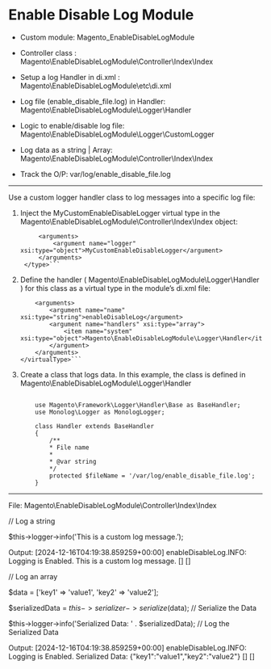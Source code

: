 # Enable Disable Log Module

 - Custom module: Magento_EnableDisableLogModule

 - Controller class : Magento\EnableDisableLogModule\Controller\Index\Index

 - Setup a log Handler in di.xml : Magento\EnableDisableLogModule\etc\di.xml

 - Log file (enable_disable_file.log) in Handler: Magento\EnableDisableLogModule\Logger\Handler

 - Logic to enable/disable log file: Magento\EnableDisableLogModule\Logger\CustomLogger

 - Log data as a string | Array: Magento\EnableDisableLogModule\Controller\Index\Index

 - Track the O/P: var/log/enable_disable_file.log


-------------- 


Use a custom logger handler class to log messages into a specific log file:

        
1. Inject the MyCustomEnableDisableLogger virtual type in the Magento\EnableDisableLogModule\Controller\Index\Index object:
   
   ```<type name="Magento\EnableDisableLogModule\Controller\Index\Index">
        <arguments>
            <argument name="logger" xsi:type="object">MyCustomEnableDisableLogger</argument>
        </arguments>
    </type>```

2. Define the handler ( Magento\EnableDisableLogModule\Logger\Handler ) for this class as a virtual type in the module’s di.xml file:

    ```<virtualType name="MyCustomEnableDisableLogger" type="Magento\EnableDisableLogModule\Logger\CustomLogger">
        <arguments>
            <argument name="name" xsi:type="string">enableDisableLog</argument>
            <argument name="handlers" xsi:type="array">
                <item name="system" xsi:type="object">Magento\EnableDisableLogModule\Logger\Handler</item>
            </argument>
        </arguments>
    </virtualType>```

3. Create a class that logs data. In this example, the class is defined in Magento\EnableDisableLogModule\Logger\Handler

    ```namespace Magento\EnableDisableLogModule\Logger;

        use Magento\Framework\Logger\Handler\Base as BaseHandler;
        use Monolog\Logger as MonologLogger;

        class Handler extends BaseHandler
        {
            /**
            * File name
            *
            * @var string
            */
            protected $fileName = '/var/log/enable_disable_file.log';
        }
    ```


--------------


File: Magento\EnableDisableLogModule\Controller\Index\Index

  // Log a string
 
   $this->logger->info('This is a custom log message.’);

   Output: [2024-12-16T04:19:38.859259+00:00] enableDisableLog.INFO: Logging is Enabled. This is a custom log message. [] []


  // Log an array
 
   $data = ['key1' => 'value1', 'key2' => 'value2'];

   $serializedData = $this->serializer->serialize($data); // Serialize the Data
   
   $this->logger->info('Serialized Data: ' . $serializedData); // Log the Serialized Data


   Output: [2024-12-16T04:19:38.859259+00:00] enableDisableLog.INFO: Logging is Enabled. Serialized Data: {"key1":"value1","key2":"value2"} [] []